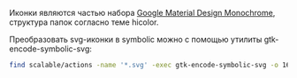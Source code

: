 Иконки являются частью набора [Google Material Design Monochrome][1], структура 
папок согласно теме hicolor.

Преобразовать svg-иконки в symbolic можно с помощью утилиты gtk-encode-symbolic-svg:

```bash
find scalable/actions -name '*.svg' -exec gtk-encode-symbolic-svg -o 16x16/actions {} 16x16 \;
```

[1]:https://www.flaticon.com/authors/google-material-design/monochrome
